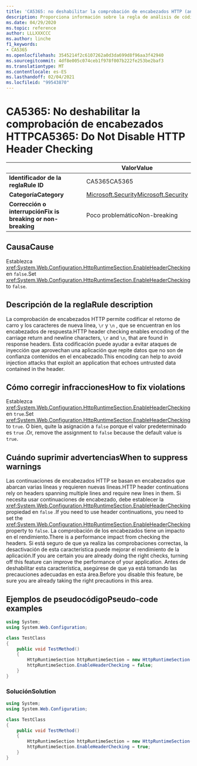 ```yaml
---
title: 'CA5365: no deshabilitar la comprobación de encabezados HTTP (análisis de código)'
description: Proporciona información sobre la regla de análisis de código CA5365, incluidas las causas, cómo corregir las infracciones y cuándo suprimirlas.
ms.date: 04/29/2020
ms.topic: reference
author: LLLXXXCCC
ms.author: linche
f1_keywords:
- CA5365
ms.openlocfilehash: 3545214f2c6107262a0d3da699d8f96aa3f42940
ms.sourcegitcommit: 4df8e005c074ceb1f978f007b222fe253be2baf3
ms.translationtype: MT
ms.contentlocale: es-ES
ms.lasthandoff: 02/04/2021
ms.locfileid: "99543870"
---
```

# <a name="ca5365-do-not-disable-http-header-checking"></a><span data-ttu-id="7fa4a-103">CA5365: No deshabilitar la comprobación de encabezados HTTP</span><span class="sxs-lookup"><span data-stu-id="7fa4a-103">CA5365: Do Not Disable HTTP Header Checking</span></span>

| | <span data-ttu-id="7fa4a-104">Valor</span><span class="sxs-lookup"><span data-stu-id="7fa4a-104">Value</span></span> |
|-|-|
| <span data-ttu-id="7fa4a-105">**Identificador de la regla**</span><span class="sxs-lookup"><span data-stu-id="7fa4a-105">**Rule ID**</span></span> |<span data-ttu-id="7fa4a-106">CA5365</span><span class="sxs-lookup"><span data-stu-id="7fa4a-106">CA5365</span></span>|
| <span data-ttu-id="7fa4a-107">**Categoría**</span><span class="sxs-lookup"><span data-stu-id="7fa4a-107">**Category**</span></span> |[<span data-ttu-id="7fa4a-108">Microsoft.Security</span><span class="sxs-lookup"><span data-stu-id="7fa4a-108">Microsoft.Security</span></span>](security-warnings.md)|
| <span data-ttu-id="7fa4a-109">**Corrección o interrupción**</span><span class="sxs-lookup"><span data-stu-id="7fa4a-109">**Fix is breaking or non-breaking**</span></span> |<span data-ttu-id="7fa4a-110">Poco problemático</span><span class="sxs-lookup"><span data-stu-id="7fa4a-110">Non-breaking</span></span>|

## <a name="cause"></a><span data-ttu-id="7fa4a-111">Causa</span><span class="sxs-lookup"><span data-stu-id="7fa4a-111">Cause</span></span>

<span data-ttu-id="7fa4a-112">Establezca <xref:System.Web.Configuration.HttpRuntimeSection.EnableHeaderChecking> en `false`.</span><span class="sxs-lookup"><span data-stu-id="7fa4a-112">Set <xref:System.Web.Configuration.HttpRuntimeSection.EnableHeaderChecking> to `false`.</span></span>

## <a name="rule-description"></a><span data-ttu-id="7fa4a-113">Descripción de la regla</span><span class="sxs-lookup"><span data-stu-id="7fa4a-113">Rule description</span></span>

<span data-ttu-id="7fa4a-114">La comprobación de encabezados HTTP permite codificar el retorno de carro y los caracteres de nueva línea, `\r` y `\n` , que se encuentran en los encabezados de respuesta.</span><span class="sxs-lookup"><span data-stu-id="7fa4a-114">HTTP header checking enables encoding of the carriage return and newline characters, `\r` and `\n`, that are found in response headers.</span></span> <span data-ttu-id="7fa4a-115">Esta codificación puede ayudar a evitar ataques de inyección que aprovechan una aplicación que repite datos que no son de confianza contenidos en el encabezado.</span><span class="sxs-lookup"><span data-stu-id="7fa4a-115">This encoding can help to avoid injection attacks that exploit an application that echoes untrusted data contained in the header.</span></span>

## <a name="how-to-fix-violations"></a><span data-ttu-id="7fa4a-116">Cómo corregir infracciones</span><span class="sxs-lookup"><span data-stu-id="7fa4a-116">How to fix violations</span></span>

<span data-ttu-id="7fa4a-117">Establezca <xref:System.Web.Configuration.HttpRuntimeSection.EnableHeaderChecking> en `true`.</span><span class="sxs-lookup"><span data-stu-id="7fa4a-117">Set <xref:System.Web.Configuration.HttpRuntimeSection.EnableHeaderChecking> to `true`.</span></span> <span data-ttu-id="7fa4a-118">O bien, quite la asignación a `false` porque el valor predeterminado es `true` .</span><span class="sxs-lookup"><span data-stu-id="7fa4a-118">Or, remove the assignment to `false` because the default value is `true`.</span></span>

## <a name="when-to-suppress-warnings"></a><span data-ttu-id="7fa4a-119">Cuándo suprimir advertencias</span><span class="sxs-lookup"><span data-stu-id="7fa4a-119">When to suppress warnings</span></span>

<span data-ttu-id="7fa4a-120">Las continuaciones de encabezados HTTP se basan en encabezados que abarcan varias líneas y requieren nuevas líneas.</span><span class="sxs-lookup"><span data-stu-id="7fa4a-120">HTTP header continuations rely on headers spanning multiple lines and require new lines in them.</span></span> <span data-ttu-id="7fa4a-121">Si necesita usar continuaciones de encabezado, debe establecer la <xref:System.Web.Configuration.HttpRuntimeSection.EnableHeaderChecking> propiedad en `false` .</span><span class="sxs-lookup"><span data-stu-id="7fa4a-121">If you need to use header continuations, you need to set the <xref:System.Web.Configuration.HttpRuntimeSection.EnableHeaderChecking> property to `false`.</span></span> <span data-ttu-id="7fa4a-122">La comprobación de los encabezados tiene un impacto en el rendimiento.</span><span class="sxs-lookup"><span data-stu-id="7fa4a-122">There is a performance impact from checking the headers.</span></span> <span data-ttu-id="7fa4a-123">Si está seguro de que ya realiza las comprobaciones correctas, la desactivación de esta característica puede mejorar el rendimiento de la aplicación.</span><span class="sxs-lookup"><span data-stu-id="7fa4a-123">If you are certain you are already doing the right checks, turning off this feature can improve the performance of your application.</span></span> <span data-ttu-id="7fa4a-124">Antes de deshabilitar esta característica, asegúrese de que ya está tomando las precauciones adecuadas en esta área.</span><span class="sxs-lookup"><span data-stu-id="7fa4a-124">Before you disable this feature, be sure you are already taking the right precautions in this area.</span></span>

## <a name="pseudo-code-examples"></a><span data-ttu-id="7fa4a-125">Ejemplos de pseudocódigo</span><span class="sxs-lookup"><span data-stu-id="7fa4a-125">Pseudo-code examples</span></span>

```csharp
using System;
using System.Web.Configuration;

class TestClass
{
    public void TestMethod()
    {
        HttpRuntimeSection httpRuntimeSection = new HttpRuntimeSection();
        httpRuntimeSection.EnableHeaderChecking = false;
    }
}
```

### <a name="solution"></a><span data-ttu-id="7fa4a-126">Solución</span><span class="sxs-lookup"><span data-stu-id="7fa4a-126">Solution</span></span>

```csharp
using System;
using System.Web.Configuration;

class TestClass
{
    public void TestMethod()
    {
        HttpRuntimeSection httpRuntimeSection = new HttpRuntimeSection();
        httpRuntimeSection.EnableHeaderChecking = true;
    }
}
```
